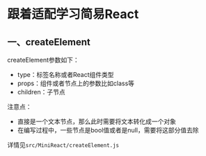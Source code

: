 # 跟着适配学习简易React

## 一、createElement

createElement参数如下：
- type：标签名称或者React组件类型
- props：组件或者节点上的参数比如class等
- children：子节点

注意点：
- 直接是一个文本节点，那么此时需要将文本转化成一个对象
- 在编写过程中，一些节点是bool值或者是null，需要将这部分值去除

详情见```src/MiniReact/createElement.js```

